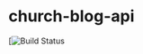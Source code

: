 # church-blog-api
[![Build Status](https://travis-ci.org/async69/church-blog-api.svg?branch=master)
